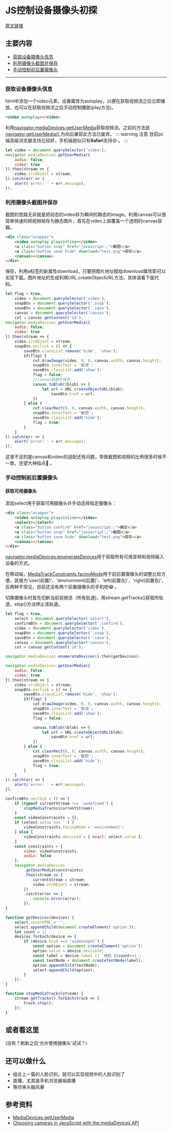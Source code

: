 # JS控制设备摄像头初探

[原文链接](https://denzel.netlify.com/js/camera_in_js_trial.html)

## 主要内容
- [获取设备摄像头信息](#获取设备摄像头信息)
- [利用摄像头截图并保存](#利用摄像头截图并保存)
- [手动控制前后置摄像头](#手动控制前后置摄像头)

<hr>

### 获取设备摄像头信息
html中添加一个video元素，设置属性为autoplay，以便在获取视频流之后立即播放，也可以在获取视频流之后手动控制播放(play方法)。

```html
<video autoplay></video>
```

利用[navigator.mediaDevices.getUserMedia](https://developer.mozilla.org/zh-CN/docs/Web/API/MediaDevices/getUserMedia)获取视频流。之前的方法是[navigator.getUserMedia()](https://developer.mozilla.org/zh-CN/docs/Web/API/Navigator/getUserMedia),为向后兼容此方法已废弃。
::: warning 注意
目前pc端高级浏览器支持比较好，手机端貌似只有**Safari**支持:cry: 。
:::

```js
let video = document.querySelector('video');
navigator.mediaDevices.getUserMedia({ 
    audio: false, 
    video: true
}).then(stream => {
    video.srcObject = stream;
}).catch(err => {
    alert('error: ' + err.message);
});
```
<show-in-codepen :href="'https://codepen.io/_tianxia/pen/odMNxa'"></show-in-codepen>

### 利用摄像头截图并保存
截图的思路无非就是把动态的video存为瞬间的静态的image。利用canvas可以很简单快速的把视频帧存为静态图片，首先在video上层覆盖一个透明的canvas容器。
```html
<div class="wrapper">
    <video autoplay playsinline></video>
    <a class="button snap" href="javascript:;">截图</a>
    <a class="button save hide" download="test.png">保存</a>
    <canvas></canvas>
</div>
```
保存，利用a标签的新属性download，只要把图片地址赋给download属性即可以实现下载。图片地址的生成利用URL.createObjectURL方法，具体请看下面代码。
```js
let flag = true,
    video = document.querySelector('video'),
    snapBtn = document.querySelector('.snap'),
    saveBtn = document.querySelector('.save'),
    canvas = document.querySelector('canvas'),
    cxt = canvas.getContext('2d');
navigator.mediaDevices.getUserMedia({ 
    audio: false, 
    video: true
}).then(stream => {
    video.srcObject = stream;
    snapBtn.onclick = () => {
        saveBtn.classList.remove('hide', 'show');
        if(flag) {
            cxt.drawImage(video, 0, 0, canvas.width, canvas.height);
            snapBtn.innerText = '取消';
            saveBtn.classList.add('show');
            flag = false;
            //canvas转图片保存
            canvas.toBlob((blob) => {
                let url = URL.createObjectURL(blob);
                    saveBtn.href = url;
            })
        } else {
            cxt.clearRect(0, 0, canvas.width, canvas.height);
            snapBtn.innerText = '截图';
            saveBtn.classList.add('hide');
            flag = true;
        }
    }
}).catch(err => {
    alert('error: ' + err.message);
});
```
这里不足的是canvas和video的适配还有问题，导致截图和视频的比例很多时候不一致，还望大神指点:pray: 。

<show-in-codepen :href="'https://codepen.io/_tianxia/pen/YLjPNq'"></show-in-codepen>

### 手动控制前后置摄像头

#### 获取可用摄像头
添加select用于获取可用摄像头并手动选择指定摄像头：
```html
<div class="wrapper">
    <video autoplay playsinline></video>
    <select></select>
    <a class="button confirm" href="javascript:;">确定</a>
    <a class="button snap" href="javascript:;">截图</a>
    <a class="button save hide" download="test.png">保存</a>
    <canvas></canvas>
</div>
```
[navigator.mediaDevices.enumerateDevices](https://developer.mozilla.org/zh-CN/docs/Web/API/MediaDevices/enumerateDevices)用于获取所有可用音频和视频输入设备的方式。

在移动端，[MediaTrackConstraints.facingMode](https://developer.mozilla.org/en-US/docs/Web/API/MediaTrackConstraints/facingModes)用于前后置摄像头的调整比较方便，其值为'user(前置)'、'environment(后置)'、'left(前置左)'、'right(前置右)'，后两种不常见，目前还没有两个前置摄像头的手机吧:joy: 。

切换摄像头时首先切断当前视频流（所有轨道)，用stream.getTracks()获取所轨道，stop()方法停止该轨道。
```js
let flag = true,
    select = document.querySelector('select'),
    confirmBtn = document.querySelector('.confirm'),
    video = document.querySelector('video'),
    snapBtn = document.querySelector('.snap'),
    saveBtn = document.querySelector('.save'),
    canvas = document.querySelector('canvas'),
    cxt = canvas.getContext('2d');

navigator.mediaDevices.enumerateDevices().then(getDevices);

navigator.mediaDevices.getUserMedia({ 
    audio: false, 
    video: true
}).then(stream => {
    video.srcObject = stream;
    snapBtn.onclick = () => {
        saveBtn.classList.remove('hide', 'show');
        if(flag) {
            cxt.drawImage(video, 0, 0, canvas.width, canvas.height);
            snapBtn.innerText = '取消';
            saveBtn.classList.add('show');
            flag = false;

            canvas.toBlob((blob) => {
                let url = URL.createObjectURL(blob);
                    saveBtn.href = url;
            })
        } else {
            cxt.clearRect(0, 0, canvas.width, canvas.height);
            snapBtn.innerText = '截图';
            saveBtn.classList.add('hide');
            flag = true;
        }
    }
}).catch(err => {
    alert('error: ' + err.message);
});

confirmBtn.onclick = () => {
    if (typeof currentStream !== 'undefined') {
        stopMediaTracks(currentStream);
    }
    const videoConstraints = {};
    if (select.value === '') {
        videoConstraints.facingMode = 'environment';
    } else {
        videoConstraints.deviceId = { exact: select.value };
    }
    const constraints = {
        video: videoConstraints,
        audio: false
    };
    navigator.mediaDevices
        .getUserMedia(constraints)
        .then(stream => {
            currentStream = stream;
            video.srcObject = stream;
        })
        .catch(error => {
            console.error(error);
        });
}

function getDevices(devices) {
    select.innerHTML = '';
    select.appendChild(document.createElement('option'));
    let count = 1;
    devices.forEach(device => {
        if (device.kind === 'videoinput') {
            const option = document.createElement('option');
            option.value = device.deviceId;
            const label = device.label || `相机 ${count++}`;
            const textNode = document.createTextNode(label);
            option.appendChild(textNode);
            select.appendChild(option);
        }
    });
}

function stopMediaTracks(stream) {
    stream.getTracks().forEach(track => {
        track.stop();
    });
}
``` 
<show-in-codepen :href="'https://codepen.io/_tianxia/pen/aGjvqa'"></show-in-codepen>

## 或者看这里
(没有？刷新之后‘允许使用摄像头’试试？)
<my-iframe :src="'https://xiaotianxia.github.io/demos-2018/camera-in-js/index.html'"></my-iframe>

## 还可以做什么
- 结合上一篇的人脸识别，就可以实现视频中的人脸识别了 
- 直播，尤其是手机浏览器端直播
- 等你来头脑风暴

## 参考资料
- [MediaDevices.getUserMedia](https://developer.mozilla.org/zh-CN/docs/Web/API/MediaDevices/getUserMedia)
- [Choosing cameras in JavaScript with the mediaDevices API](https://www.twilio.com/blog/2018/04/choosing-cameras-javascript-mediadevices-api.html)
